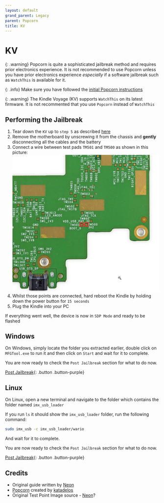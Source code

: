 ```yaml
---
layout: default
grand_parent: Legacy
parent: Popcorn
title: KV
---
```


# KV

{: .warning}
Popcorn is quite a sophisticated jailbreak method and requires prior electronics experience. It is not recommended to use Popcorn unless you have prior electronics experience *especially* if a software jailbreak such as `WatchThis` is available for it.

{: .info}
Make sure you have followed the [initial Popcorn instructions](./)

{: .warning}
The Kindle Voyage (KV) supports `WatchThis` on its latest firmware. It is not recommented that you use `Popcorn` instead of `WatchThis`

## Performing the Jailbreak
1. Tear down the `KV` up to `step 5` as described [here](https://www.ifixit.com/Guide/Kindle+Voyage+Screen+Replacement/37464)
2. Remove the motherboard by unscrewing it from the chassis and **gently** disconnecting all the cables and the battery
3. Connect a wire between test pads `TM501` and `TM500` as shown in this picture: ![Jumpers](./KV.png)
4. Whilst those points are connected, hard reboot the Kindle by holding down the power button for `15 seconds`
5. Plug the Kindle into your PC

If everything went well, the device is now in `SDP Mode` and ready to be flashed

## Windows
On Windows, simply locate the folder you extracted earlier, double click on `MFGTool.exe` to run it and then click on `Start` and wait for it to complete.

You are now ready to check the `Post Jailbreak` section for what to do now.

[Post Jailbreak](../../post-jailbreak/){: .button .button-purple}


## Linux
On Linux, open a new terminal and navigate to the folder which contains the folder named `imx_usb_loader`

If you run `ls` it should show the `imx_usb_loader` folder, run the following command:
~~~bash
sudo imx_usb -c imx_usb_loader/wario
~~~
And wait for it to complete.

You are now ready to check the `Post Jailbreak` section for what to do now.

[Post Jailbreak](../../post-jailbreak/){: .button .button-purple}

## Credits
- Original guide written by [Neon](https://www.mobileread.com/forums/member.php?u=329187)
- [Popcorn](https://www.mobileread.com/forums/showthread.php?t=345655) created by [katadelos](https://www.mobileread.com/forums/member.php?u=308426)
- Original Test Point Image source - [Neon](https://www.mobileread.com/forums/member.php?u=329187)?